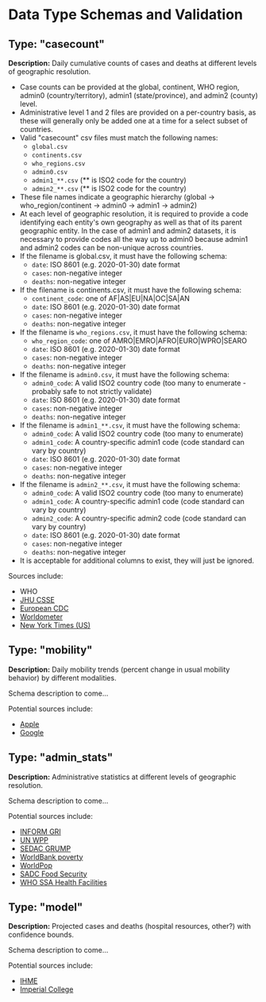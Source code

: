 # Data Type Schemas and Validation

## Type: "casecount"

**Description:** Daily cumulative counts of cases and deaths at different levels of geographic resolution.

- Case counts can be provided at the global, continent, WHO region, admin0 (country/territory), admin1 (state/province), and admin2 (county) level.
- Administrative level 1 and 2 files are provided on a per-country basis, as these will generally only be added one at a time for a select subset of countries.
- Valid "casecount" csv files must match the following names:
  - `global.csv`
  - `continents.csv`
  - `who_regions.csv`
  - `admin0.csv`
  - `admin1_**.csv` (** is ISO2 code for the country)
  - `admin2_**.csv` (** is ISO2 code for the country)
- These file names indicate a geographic hierarchy (global -> who_region/continent -> admin0 -> admin1 -> admin2)
- At each level of geographic resolution, it is required to provide a code identifying each entity's own geography as well as that of its parent geographic entity. In the case of admin1 and admin2 datasets, it is necessary to provide codes all the way up to admin0 because admin1 and admin2 codes can be non-unique across countries.
- If the filename is global.csv, it must have the following schema:
  - `date`: ISO 8601 (e.g. 2020-01-30) date format
  - `cases`: non-negative integer
  - `deaths`: non-negative integer
- If the filename is continents.csv, it must have the following schema:
  - `continent_code`: one of AF|AS|EU|NA|OC|SA|AN
  - `date`: ISO 8601 (e.g. 2020-01-30) date format
  - `cases`: non-negative integer
  - `deaths`: non-negative integer
- If the filename is `who_regions.csv`, it must have the following schema:
  - `who_region_code`: one of AMRO|EMRO|AFRO|EURO|WPRO|SEARO
  - `date`: ISO 8601 (e.g. 2020-01-30) date format
  - `cases`: non-negative integer
  - `deaths`: non-negative integer
- If the filename is `admin0.csv`, it must have the following schema:
  - `admin0_code`: A valid ISO2 country code (too many to enumerate - probably safe to not strictly validate)
  - `date`: ISO 8601 (e.g. 2020-01-30) date format
  - `cases`: non-negative integer
  - `deaths`: non-negative integer
- If the filename is `admin1_**.csv`, it must have the following schema:
  - `admin0_code`: A valid ISO2 country code (too many to enumerate)
  - `admin1_code`: A country-specific admin1 code (code standard can vary by country)
  - `date`: ISO 8601 (e.g. 2020-01-30) date format
  - `cases`: non-negative integer
  - `deaths`: non-negative integer
- If the filename is `admin2_**.csv`, it must have the following schema:
  - `admin0_code`: A valid ISO2 country code (too many to enumerate)
  - `admin1_code`: A country-specific admin1 code (code standard can vary by country)
  - `admin2_code`: A country-specific admin2 code (code standard can vary by country)
  - `date`: ISO 8601 (e.g. 2020-01-30) date format
  - `cases`: non-negative integer
  - `deaths`: non-negative integer
- It is acceptable for additional columns to exist, they will just be ignored.

Sources include:

- WHO
- [JHU CSSE](https://github.com/CSSEGISandData/COVID-19)
- [European CDC](https://www.ecdc.europa.eu/en/publications-data/download-todays-data-geographic-distribution-covid-19-cases-worldwide)
- [Worldometer](https://www.worldometers.info/coronavirus/)
- [New York Times (US)](https://github.com/nytimes/covid-19-data)

## Type: "mobility"

**Description:** Daily mobility trends (percent change in usual mobility behavior) by different modalities.

Schema description to come...

Potential sources include:

- [Apple](https://www.apple.com/covid19/mobility)
- [Google](https://www.google.com/covid19/mobility/)

## Type: "admin_stats"

**Description:** Administrative statistics at different levels of geographic resolution.

Schema description to come...

Potential sources include:

- [INFORM GRI](https://drmkc.jrc.ec.europa.eu/inform-index)
- [UN WPP](https://population.un.org/wpp/)
- [SEDAC GRUMP](https://sedac.ciesin.columbia.edu/data/collection/grump-v1)
- [WorldBank poverty](https://www.worldbank.org/en/topic/poverty)
- [WorldPop](https://www.worldpop.org)
- [SADC Food Security](https://data.humdata.org/dataset/sadc-food-security-vulnerable-population)
- [WHO SSA Health Facilities](https://www.who.int/malaria/areas/surveillance/public-sector-health-facilities-ss-africa/en/)

## Type: "model"

**Description:** Projected cases and deaths (hospital resources, other?) with confidence bounds.

Schema description to come...

Potential sources include:

- [IHME](https://covid19.healthdata.org/united-states-of-america)
- [Imperial College](https://github.com/mrc-ide/global-lmic-reports/)

<!-- https://mrc-ide.github.io/covid19-short-term-forecasts/index.html -->
